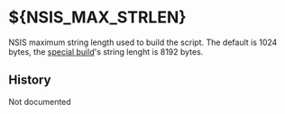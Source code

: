 # ${NSIS_MAX_STRLEN}

NSIS maximum string length used to build the script. The default is 1024 bytes, the [special build][1]'s string lenght is 8192 bytes.

## History

Not documented

[1]: http://nsis.sourceforge.net/Special_Builds
